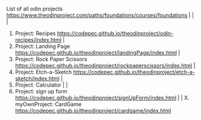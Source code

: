 List of all odin projects 
https://www.theodinproject.com/paths/foundations/courses/foundations
|
|
|
1. Project: Recipes
https://codepec.github.io/theodinproject/odin-recipes/index.html
|
2. Project: Landing Page
https://codepec.github.io/theodinproject/landingPage/index.html
|
3. Project: Rock Paper Scissors
https://codepec.github.io/theodinproject/rockpaperscissors/index.html
|
4. Project: Etch-a-Sketch 
https://codepec.github.io/theodinproject/etch-a-sketch/index.html
|
5. Project: Calculator
|
|
6. Project: sign up form
https://codepec.github.io/theodinproject/signUpForm/index.html
|
|
X. myOwnProject: CardGame
https://codepec.github.io/theodinproject/cardgame/index.html
